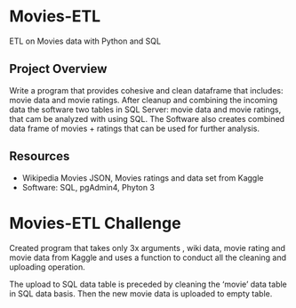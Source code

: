 # Movies-ETL
ETL on Movies data with Python and SQL

## Project Overview
Write a program that provides cohesive and clean dataframe that includes: movie data and movie ratings. After cleanup and combining the incoming data the software two tables in SQL Server: movie data and movie ratings, that cam be analyzed with using SQL. The Software also creates combined data  frame of movies + ratings that can be used for further analysis.

## Resources
-	Wikipedia Movies JSON, Movies ratings and data set from Kaggle 
-	Software: SQL, pgAdmin4, Phyton 3


# Movies-ETL Challenge
Created program that takes only 3x arguments , wiki data, movie rating and movie data from Kaggle and uses a function to conduct all the cleaning and uploading operation. 

The upload to SQL data table is preceded by cleaning the ‘movie’ data table in SQL data basis. Then the new movie data is uploaded to empty table. 


